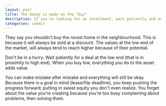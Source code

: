 ```yaml
---
layout: post
title: The money is made on the "buy"
description: If you're looking for an investment, wait patiently and work to uncover a great deal &mdash; one that has nowhere to go but up.
categories: commit
---
```


They say you shouldn't buy the nicest home in the neighbourhood. This is because it will always be sold at a discount. The values at the low end of the market, will always tend to reach higher because of their potential.

Don't be in a hurry. Wait patiently for a deal at the low end (that is in proximity to high end). When you buy low, everything you do to the asset adds value.

You can make mistake after mistake and everything will still be okay. Because there is a goal in mind (lease/flip deadline), you keep pushing the progress forward; putting in sweat equity you don't even realize. You forget about the value you're creating because you're too busy complaining about problems, then solving them.
